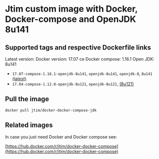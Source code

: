 # Jtim custom image with Docker, Docker-compose and OpenJDK 8u141

## Supported tags and respective Dockerfile links

Latest version:
Docker version: 17.07 ce
Docker compose: 1.16.1
Open JDK: 8u141

* `17.07-compose-1.16.1-openjdk-8u141`, `openjdk-8u141`, `openjdk-8`, `8u141` [(latest)](https://github.com/j-tim/docker-docker-compose-jdk/blob/master/8u141/Dockerfile)  
* `17.04-compose-1.12.0-openjdk-8u121`, `openjdk-8u121`, [(8u121)](https://github.com/j-tim/docker-docker-compose-jdk/blob/master/8u121/Dockerfile)  

## Pull the image 

```shell
docker pull jtim/docker-docker-compose-jdk
```

## Related images

In case you just need Docker and Docker compose see: 

[https://hub.docker.com/r/jtim/docker-docker-compose](https://hub.docker.com/r/jtim/docker-docker-compose)